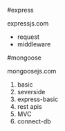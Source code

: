 #express

expressjs.com

- request
- middleware

#mongoose 

mongoosejs.com



1. basic
2. severside
3. express-basic
4. rest apis
5. MVC
6. connect-db
